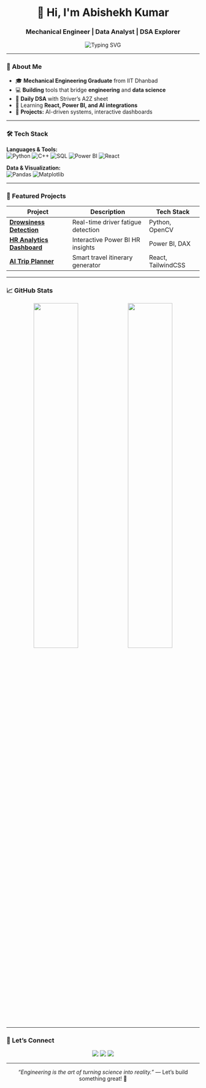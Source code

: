 <h1 align="center">👋 Hi, I'm Abishekh Kumar</h1>
<h3 align="center">Mechanical Engineer | Data Analyst | DSA Explorer</h3>

<p align="center">
  <img src="https://readme-typing-svg.demolab.com?font=Fira+Code&duration=3000&pause=1000&center=true&vCenter=true&width=435&lines=Mechanical+Engineer+%F0%9F%9A%9C;Data+Analyst+%F0%9F%93%88;DSA+Enthusiast+%F0%9F%94%A5;React+%2B+Power+BI+Learner" alt="Typing SVG" />
</p>

---

### 🚀 About Me
- 🎓 **Mechanical Engineering Graduate** from IIT Dhanbad  
- 💻 **Building** tools that bridge **engineering** and **data science**  
- 🧠 **Daily DSA** with Striver’s A2Z sheet  
- 🌱 Learning **React, Power BI, and AI integrations**  
- 🔭 **Projects:** AI-driven systems, interactive dashboards  

---

### 🛠️ Tech Stack
**Languages & Tools:**  
![Python](https://img.shields.io/badge/Python-3776AB?logo=python&logoColor=white)
![C++](https://img.shields.io/badge/C++-00599C?logo=cplusplus&logoColor=white)
![SQL](https://img.shields.io/badge/SQL-4479A1?logo=mysql&logoColor=white)
![Power BI](https://img.shields.io/badge/Power_BI-F2C811?logo=powerbi&logoColor=black)
![React](https://img.shields.io/badge/React-20232A?logo=react)

**Data & Visualization:**  
![Pandas](https://img.shields.io/badge/Pandas-150458?logo=pandas&logoColor=white)
![Matplotlib](https://img.shields.io/badge/Matplotlib-11557C?logo=python&logoColor=white)

---

### 📌 Featured Projects
| Project | Description | Tech Stack |
|---------|-------------|------------|
| **[Drowsiness Detection](https://github.com/yourusername/drowsiness-detection)** | Real-time driver fatigue detection | Python, OpenCV |
| **[HR Analytics Dashboard](https://github.com/yourusername/hr-dashboard)** | Interactive Power BI HR insights | Power BI, DAX |
| **[AI Trip Planner](https://github.com/yourusername/ai-trip-planner)** | Smart travel itinerary generator | React, TailwindCSS |

---

### 📈 GitHub Stats
<p align="center">
  <img src="https://github-readme-stats.vercel.app/api?username=yourusername&show_icons=true&theme=tokyonight&hide_border=true" width="48%" />
  <img src="https://github-readme-streak-stats.herokuapp.com/?user=yourusername&theme=tokyonight&hide_border=true" width="48%" />
</p>

---

### 🔗 Let’s Connect
<p align="center">
  <a href="https://linkedin.com/in/yourusername" target="_blank"><img src="https://img.shields.io/badge/LinkedIn-0A66C2?style=for-the-badge&logo=linkedin&logoColor=white" /></a>
  <a href="mailto:youremail@gmail.com"><img src="https://img.shields.io/badge/Gmail-EA4335?style=for-the-badge&logo=gmail&logoColor=white" /></a>
  <a href="https://leetcode.com/yourusername"><img src="https://img.shields.io/badge/LeetCode-FFA116?style=for-the-badge&logo=leetcode&logoColor=black" /></a>
</p>

---

<p align="center">
  <i>“Engineering is the art of turning science into reality.”</i> — Let’s build something great! 🚀
</p>
